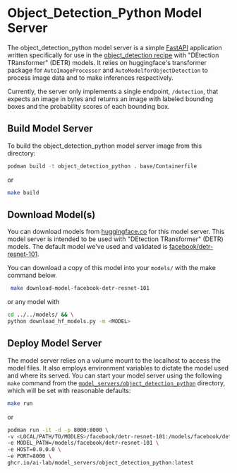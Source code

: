 # Object_Detection_Python Model Server

The object_detection_python model server is a simple [FastAPI](https://fastapi.tiangolo.com/) application written specifically for use in the [object_detection recipe](../../recipes/computer_vision/object_detection/) with "DEtection TRansformer" (DETR) models.  It relies on huggingface's transformer package for `AutoImageProcessor` and `AutoModelforObjectDetection` to process image data and to make inferences respectively.

Currently, the server only implements a single endpoint, `/detection`, that expects an image in bytes and returns an image with labeled bounding boxes and the probability scores of each bounding box. 

## Build Model Server

To build the object_detection_python model server image from this directory:

```bash
podman build -t object_detection_python . base/Containerfile
```
or
```bash
make build
```

## Download Model(s)

You can download models from [huggingface.co](https://huggingface.co/) for this model server. This model server is intended to be used with "DEtection TRansformer" (DETR) models. The default model we've used and validated is [facebook/detr-resnet-101](https://huggingface.co/facebook/detr-resnet-101).

You can download a copy of this model into your `models/` with the make command below. 

```bash
 make download-model-facebook-detr-resnet-101
```
or any model with 

```bash
cd ../../models/ && \
python download_hf_models.py -m <MODEL>
```


## Deploy Model Server

The model server relies on a volume mount to the localhost to access the model files. It also employs environment variables to dictate the model used and where its served. You can start your model server using the following `make` command from the [`model_servers/object_detection_python`](../../../model_servers/object_detection_python) directory, which will be set with reasonable defaults:

```bash
make run
```
or 

```bash
podman run -it -d -p 8000:8000 \
-v <LOCAL/PATH/TO/MODLES>/facebook/detr-resnet-101:/models/facebook/detr-resnet-101:ro \
-e MODEL_PATH=/models/facebook/detr-resnet-101 \
-e HOST=0.0.0.0 \
-e PORT=8000 \
ghcr.io/ai-lab/model_servers/object_detection_python:latest 
```

